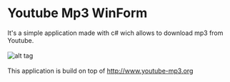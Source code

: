 # Youtube Mp3 WinForm
It's a simple application made with c# wich allows to download mp3 from Youtube.
<br />
<br />
![alt tag](https://github.com/geekloper/Youtube_Mp3_WinForm/blob/master/youtube_mp3.PNG?raw=true)
<br />
<br />
This application is build on top of http://www.youtube-mp3.org


